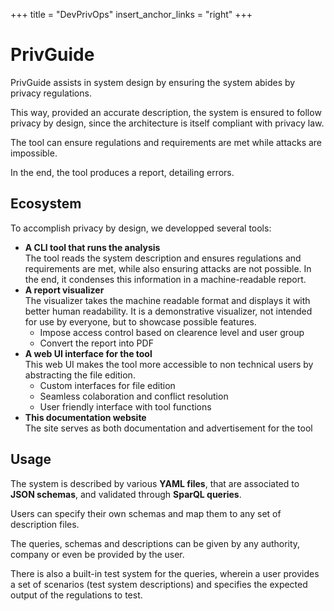 +++
title = "DevPrivOps"
insert_anchor_links = "right"
+++

# PrivGuide

PrivGuide assists in system design by ensuring the system abides by privacy regulations.

This way, provided an accurate description, the system is ensured to follow privacy by design, since the architecture is itself compliant with privacy law.

The tool can ensure regulations and requirements are met while attacks are impossible.

In the end, the tool produces a report, detailing errors.

## Ecosystem

To accomplish privacy by design, we developped several tools:

- **A CLI tool that runs the analysis**<br>
The tool reads the system description and ensures regulations and requirements are met, while also ensuring attacks are not possible. 
In the end, it condenses this information in a machine-readable report.
- **A report visualizer**<br>
The visualizer takes the machine readable format and displays it with better human readability.
It is a demonstrative visualizer, not intended for use by everyone, but to showcase possible features.
    + Impose access control based on clearence level and user group
    + Convert the report into PDF
- **A web UI interface for the tool**<br>
This web UI makes the tool more accessible to non technical users by abstracting the file edition.
    + Custom interfaces for file edition
    + Seamless colaboration and conflict resolution
    + User friendly interface with tool functions
- **This documentation website**<br>
The site serves as both documentation and advertisement for the tool

## Usage

The system is described by various **YAML files**, that are associated to **JSON schemas**, and validated through **SparQL queries**.

Users can specify their own schemas and map them to any set of description files.

The queries, schemas and descriptions can be given by any authority, company or even be provided by the user.

There is also a built-in test system for the queries, wherein a user provides a set of scenarios (test system descriptions) and specifies the expected output of the regulations to test.

